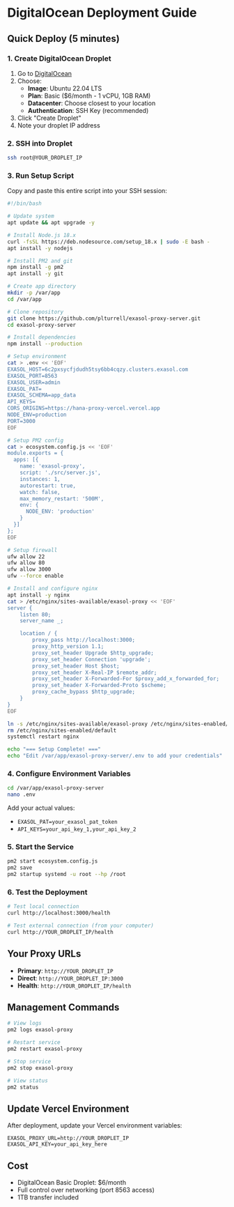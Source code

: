 # DigitalOcean Deployment Guide

## Quick Deploy (5 minutes)

### 1. Create DigitalOcean Droplet

1. Go to [DigitalOcean](https://cloud.digitalocean.com/droplets/new)
2. Choose:
   - **Image**: Ubuntu 22.04 LTS
   - **Plan**: Basic ($6/month - 1 vCPU, 1GB RAM)
   - **Datacenter**: Choose closest to your location
   - **Authentication**: SSH Key (recommended)
3. Click "Create Droplet"
4. Note your droplet IP address

### 2. SSH into Droplet

```bash
ssh root@YOUR_DROPLET_IP
```

### 3. Run Setup Script

Copy and paste this entire script into your SSH session:

```bash
#!/bin/bash

# Update system
apt update && apt upgrade -y

# Install Node.js 18.x
curl -fsSL https://deb.nodesource.com/setup_18.x | sudo -E bash -
apt install -y nodejs

# Install PM2 and git
npm install -g pm2
apt install -y git

# Create app directory
mkdir -p /var/app
cd /var/app

# Clone repository
git clone https://github.com/plturrell/exasol-proxy-server.git
cd exasol-proxy-server

# Install dependencies
npm install --production

# Setup environment
cat > .env << 'EOF'
EXASOL_HOST=6c2pxsycfjdudh5tsy6bb4cqzy.clusters.exasol.com
EXASOL_PORT=8563
EXASOL_USER=admin
EXASOL_PAT=
EXASOL_SCHEMA=app_data
API_KEYS=
CORS_ORIGINS=https://hana-proxy-vercel.vercel.app
NODE_ENV=production
PORT=3000
EOF

# Setup PM2 config
cat > ecosystem.config.js << 'EOF'
module.exports = {
  apps: [{
    name: 'exasol-proxy',
    script: './src/server.js',
    instances: 1,
    autorestart: true,
    watch: false,
    max_memory_restart: '500M',
    env: {
      NODE_ENV: 'production'
    }
  }]
};
EOF

# Setup firewall
ufw allow 22
ufw allow 80
ufw allow 3000
ufw --force enable

# Install and configure nginx
apt install -y nginx
cat > /etc/nginx/sites-available/exasol-proxy << 'EOF'
server {
    listen 80;
    server_name _;

    location / {
        proxy_pass http://localhost:3000;
        proxy_http_version 1.1;
        proxy_set_header Upgrade $http_upgrade;
        proxy_set_header Connection 'upgrade';
        proxy_set_header Host $host;
        proxy_set_header X-Real-IP $remote_addr;
        proxy_set_header X-Forwarded-For $proxy_add_x_forwarded_for;
        proxy_set_header X-Forwarded-Proto $scheme;
        proxy_cache_bypass $http_upgrade;
    }
}
EOF

ln -s /etc/nginx/sites-available/exasol-proxy /etc/nginx/sites-enabled/
rm /etc/nginx/sites-enabled/default
systemctl restart nginx

echo "=== Setup Complete! ==="
echo "Edit /var/app/exasol-proxy-server/.env to add your credentials"
```

### 4. Configure Environment Variables

```bash
cd /var/app/exasol-proxy-server
nano .env
```

Add your actual values:
- `EXASOL_PAT=your_exasol_pat_token`
- `API_KEYS=your_api_key_1,your_api_key_2`

### 5. Start the Service

```bash
pm2 start ecosystem.config.js
pm2 save
pm2 startup systemd -u root --hp /root
```

### 6. Test the Deployment

```bash
# Test local connection
curl http://localhost:3000/health

# Test external connection (from your computer)
curl http://YOUR_DROPLET_IP/health
```

## Your Proxy URLs

- **Primary**: `http://YOUR_DROPLET_IP`
- **Direct**: `http://YOUR_DROPLET_IP:3000`
- **Health**: `http://YOUR_DROPLET_IP/health`

## Management Commands

```bash
# View logs
pm2 logs exasol-proxy

# Restart service
pm2 restart exasol-proxy

# Stop service
pm2 stop exasol-proxy

# View status
pm2 status
```

## Update Vercel Environment

After deployment, update your Vercel environment variables:

```
EXASOL_PROXY_URL=http://YOUR_DROPLET_IP
EXASOL_API_KEY=your_api_key_here
```

## Cost

- DigitalOcean Basic Droplet: $6/month
- Full control over networking (port 8563 access)
- 1TB transfer included